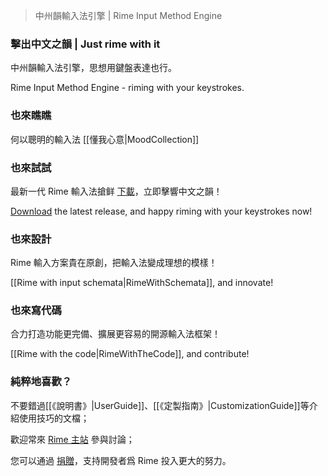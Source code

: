 > 中州韻輸入法引擎 | Rime Input Method Engine

### 擊出中文之韻 | Just rime with it

中州韻輸入法引擎，思想用鍵盤表達也行。

Rime Input Method Engine - riming with your keystrokes.

### 也來瞧瞧

何以聰明的輸入法 [[懂我心意|MoodCollection]]

### 也來試試

最新一代 Rime 輸入法搶鲜 [下載](http://rime.github.io/download)，立即擊響中文之韻！

[Download](http://rime.github.io/download) the latest release, and happy riming with your keystrokes now!

### 也來設計

Rime 輸入方案貴在原創，把輸入法變成理想的模樣！

[[Rime with input schemata|RimeWithSchemata]], and innovate!

### 也來寫代碼

合力打造功能更完備、擴展更容易的開源輸入法框架！

[[Rime with the code|RimeWithTheCode]], and contribute!

### 純粹地喜歡？

不要錯過[[《說明書》|UserGuide]]、[[《定製指南》|CustomizationGuide]]等介紹使用技巧的文檔；

歡迎常來 [Rime 主站](http://rime.github.io/discuss) 參與討論；

您可以通過 [捐贈](http://rime.github.io/donate)，支持開發者爲 Rime 投入更大的努力。
